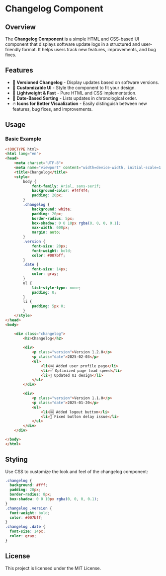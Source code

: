 # Changelog Component

## Overview
The **Changelog Component** is a simple HTML and CSS-based UI component that displays software update logs in a structured and user-friendly format. It helps users track new features, improvements, and bug fixes.

## Features
- 📜 **Versioned Changelog** - Display updates based on software versions.
- 🎨 **Customizable UI** - Style the component to fit your design.
- 🚀 **Lightweight & Fast** - Pure HTML and CSS implementation.
- 📅 **Date-Based Sorting** - Lists updates in chronological order.
- 🔥 **Icons for Better Visualization** - Easily distinguish between new features, bug fixes, and improvements.

## Usage

### Basic Example
```html
<!DOCTYPE html>
<html lang="en">
<head>
    <meta charset="UTF-8">
    <meta name="viewport" content="width=device-width, initial-scale=1.0">
    <title>Changelog</title>
    <style>
        body {
            font-family: Arial, sans-serif;
            background-color: #f4f4f4;
            padding: 20px;
        }
        .changelog {
            background: white;
            padding: 20px;
            border-radius: 5px;
            box-shadow: 0 0 10px rgba(0, 0, 0, 0.1);
            max-width: 600px;
            margin: auto;
        }
        .version {
            font-size: 20px;
            font-weight: bold;
            color: #007bff;
        }
        .date {
            font-size: 14px;
            color: gray;
        }
        ul {
            list-style-type: none;
            padding: 0;
        }
        li {
            padding: 5px 0;
        }
    </style>
</head>
<body>

    <div class="changelog">
        <h2>Changelog</h2>
        
        <div>
            <p class="version">Version 1.2.0</p>
            <p class="date">2025-02-03</p>
            <ul>
                <li>🆕 Added user profile page</li>
                <li>✅ Optimized page load speed</li>
                <li>🔧 Updated UI design</li>
            </ul>
        </div>

        <div>
            <p class="version">Version 1.1.0</p>
            <p class="date">2025-01-20</p>
            <ul>
                <li>🆕 Added logout button</li>
                <li>🐞 Fixed button delay issue</li>
            </ul>
        </div>
    </div>

</body>
</html>
```

## Styling
Use CSS to customize the look and feel of the changelog component:
```css
.changelog {
  background: #fff;
  padding: 20px;
  border-radius: 8px;
  box-shadow: 0 0 10px rgba(0, 0, 0, 0.1);
}
.changelog .version {
  font-weight: bold;
  color: #007bff;
}
.changelog .date {
  font-size: 14px;
  color: gray;
}
```

## License
This project is licensed under the MIT License.

